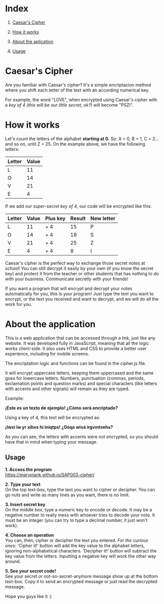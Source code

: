 # Index

1. [Caesar's Cipher](https://github.com/maryplank/SAP003-cipher#caesars-cipher) 

2.  [How it works](https://github.com/maryplank/SAP003-cipher#how-it-works)

3. [About the aplication](https://github.com/maryplank/SAP003-cipher#about-the-application)

4. [Usage](https://github.com/maryplank/SAP003-cipher#usage)

# Caesar's Cipher

Are you familiar with Caesar's cipher?
It's a simple encriptacion method where you shift each letter of the text with an according numerical key. 

For example, the word "LOVE", when encrypted using Caesar's cipher with a *key of 4 (this will be our little secret, ok?)* will become "PSZI".

# How it works
Let's count the letters of the alphabet **starting at 0.**
So: A = 0, B = 1, C = 2... and so on, until Z = 25.
On the example above, we have the following letters:

|Letter | Value |
|-------|-------|
|L      |11     |
|O      |14     |
|V      |21     |
|E      |4      |

If we add our *super-secret key of 4*, our code will be encrypted like this:

|Letter| Value|  Plus key | Result | New letter |
|------|------|-----------|--------|------------|
|L     |11    |+ 4        |15      |P           |
|O     |14    |+ 4        |18      |S           |
|V     |21    |+ 4        |25      |Z           |
|E     |4     |+ 4        |8       |I           |

Caesar's cipher is the perfect way to exchange those secret notes at school! You can still decrypt it easily by your own (if you know the secret key) and protect it from the teacher or other students that has nothing to do with your business.
Communicate secretly with your friends!

If you want a program that will encrypt and decrypt your notes automatically for you, this is your program! Just type the text you want to encrypt, or the text you received and want to decrypt, and we will do all the work for you.

# About the application

This is a web application that can be accessed through a link, just like any website. It was developed fully in JavaScript, meaning that all the logic works client-side. It also uses HTML and CSS to provide a better user experience, including for mobile screens.

The encriptation logic and functions can be found in the cipher.js file.

It will encrypt uppercase letters, keeping them uppercased and the same goes for lowercase letters. Numbers, punctuation (commas, periods, exclamation points and question marks) and special characters (like letters with accents and other signals) will remain as they are typed. 

Example:

**¡Este es un texto de ejemplo! ¿Cómo será encriptado?**

Using a key of 4, this text will be encrypted as:

**¡Iwxi iw yr xibxs hi iniqtps! ¿Góqs wivá irgvmtxehs?**

As you can see, the letters with accents were not encrypted, so you should have that in mind when typing your message.

## Usage

**1. Access the program** <br>
https://maryplank.github.io/SAP003-cipher/

**2. Type your text** <br>
On the top text-box, type the text you want to cipher or decipher. You can go nuts and write as many lines as you want, there is no limit.

**3. Insert secret key** <br>
On the middle box, type a numeric key to encode or decode. It may be a negative number to really mess with whoever tries to decode your note. It must be an integer (you can try to type a decimal number, it just won't work).

**4. Choose an operation** <br>
You can, then, cipher or decipher the text you entered. 
*For the curious ones:* 'Cipher it!' button will add the key value to the alphabet letters, ignoring non-alphabetical characters. 'Decipher it!' button will subtract the key value from the letters. Inputting a negative key will work the other way around.

**5. See your secret code!** <br>
See your secret or not-so-secret-anymore message show up at the bottom text-box. Copy it to send an encrypted message or just read the decrypted message.

Hope you guys like it :)